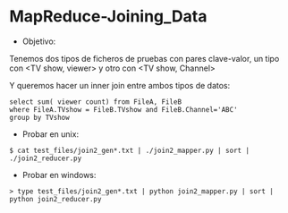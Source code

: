 # MapReduce-Joining_Data

* Objetivo:

Tenemos dos tipos de ficheros de pruebas con pares clave-valor, un tipo con \<TV show, viewer\> y otro con \<TV show, Channel\>

Y queremos hacer un inner join entre ambos tipos de datos:

```
select sum( viewer count) from FileA, FileB 
where FileA.TVshow = FileB.TVshow and FileB.Channel='ABC' 
group by TVshow
```

* Probar en unix:

```
$ cat test_files/join2_gen*.txt | ./join2_mapper.py | sort | ./join2_reducer.py
```
* Probar en windows:

```
> type test_files/join2_gen*.txt | python join2_mapper.py | sort | python join2_reducer.py
```
